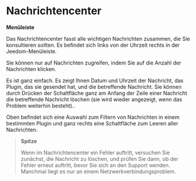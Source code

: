 # Nachrichtencenter
**Menüleiste**

Das Nachrichtencenter fasst alle wichtigen Nachrichten zusammen, die Sie konsultieren sollten. Es befindet sich links von der Uhrzeit rechts in der Jeedom-Menüleiste.

Sie können nur auf Nachrichten zugreifen, indem Sie auf die Anzahl der Nachrichten klicken.

Es ist ganz einfach. Es zeigt Ihnen Datum und Uhrzeit der Nachricht, das Plugin, das sie gesendet hat, und die betreffende Nachricht. Sie können durch Drücken der Schaltfläche ganz am Anfang der Zeile einer Nachricht die betreffende Nachricht löschen (sie wird wieder angezeigt, wenn das Problem weiterhin besteht)..

Oben befindet sich eine Auswahl zum Filtern von Nachrichten in einem bestimmten Plugin und ganz rechts eine Schaltfläche zum Leeren aller Nachrichten.

> **Spitze**
>
> Wenn im Nachrichtencenter ein Fehler auftritt, versuchen Sie zunächst, die Nachricht zu löschen, und prüfen Sie dann, ob der Fehler erneut auftritt, bevor Sie sich an den Support wenden. Manchmal liegt es nur an einem Netzwerkverbindungsproblem.
